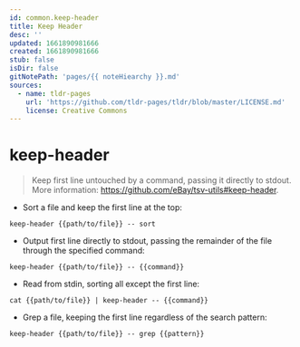 ```yaml
---
id: common.keep-header
title: Keep Header
desc: ''
updated: 1661890981666
created: 1661890981666
stub: false
isDir: false
gitNotePath: 'pages/{{ noteHiearchy }}.md'
sources:
  - name: tldr-pages
    url: 'https://github.com/tldr-pages/tldr/blob/master/LICENSE.md'
    license: Creative Commons
---
```

# keep-header

> Keep first line untouched by a command, passing it directly to stdout.
> More information: <https://github.com/eBay/tsv-utils#keep-header>.

- Sort a file and keep the first line at the top:

`keep-header {{path/to/file}} -- sort`

- Output first line directly to stdout, passing the remainder of the file through the specified command:

`keep-header {{path/to/file}} -- {{command}}`

- Read from stdin, sorting all except the first line:

`cat {{path/to/file}} | keep-header -- {{command}}`

- Grep a file, keeping the first line regardless of the search pattern:

`keep-header {{path/to/file}} -- grep {{pattern}}`

